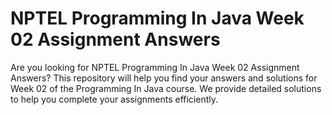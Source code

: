 # NPTEL Programming In Java Week 02 Assignment Answers

Are you looking for NPTEL Programming In Java Week 02 Assignment Answers? This repository will help you find your answers and solutions for Week 02 of the Programming In Java course. We provide detailed solutions to help you complete your assignments efficiently.